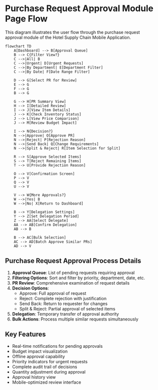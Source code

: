 # Purchase Request Approval Module Page Flow

This diagram illustrates the user flow through the purchase request approval module of the Hotel Supply Chain Mobile Application.

```mermaid
flowchart TD
    A[Dashboard] --> B[Approval Queue]
    B --> C{Filter View?}
    C -->|All| B
    C -->|Urgent| D[Urgent Requests]
    C -->|By Department| E[Department Filter]
    C -->|By Date| F[Date Range Filter]
    
    D --> G[Select PR for Review]
    E --> G
    F --> G
    B --> G
    
    G --> H[PR Summary View]
    H --> I[Detailed Review]
    I --> J[View Item Details]
    J --> K[Check Inventory Status]
    J --> L[View Price Comparison]
    J --> M[Review Budget Impact]
    
    I --> N{Decision?}
    N -->|Approve| O[Approve PR]
    N -->|Reject| P[Rejection Reason]
    N -->|Send Back| Q[Change Requirements]
    N -->|Split & Reject| R[Item Selection for Split]
    
    R --> S[Approve Selected Items]
    S --> T[Reject Remaining Items]
    T --> U[Provide Rejection Reason]
    
    O --> V[Confirmation Screen]
    P --> V
    Q --> V
    U --> V
    
    V --> W{More Approvals?}
    W -->|Yes| B
    W -->|No| X[Return to Dashboard]
    
    B --> Y[Delegation Settings]
    Y --> Z[Set Delegation Period]
    Z --> AA[Select Delegate]
    AA --> AB[Confirm Delegation]
    AB --> B
    
    B --> AC[Bulk Selection]
    AC --> AD[Batch Approve Similar PRs]
    AD --> V
```

## Purchase Request Approval Process Details

1. **Approval Queue**: List of pending requests requiring approval
2. **Filtering Options**: Sort and filter by priority, department, date, etc.
3. **PR Review**: Comprehensive examination of request details
4. **Decision Options**:
   - Approve: Full approval of request
   - Reject: Complete rejection with justification
   - Send Back: Return to requester for changes
   - Split & Reject: Partial approval of selected items
5. **Delegation**: Temporary transfer of approval authority
6. **Bulk Actions**: Process multiple similar requests simultaneously

## Key Features

- Real-time notifications for pending approvals
- Budget impact visualization
- Offline approval capability
- Priority indicators for urgent requests
- Complete audit trail of decisions
- Quantity adjustment during approval
- Approval history view
- Mobile-optimized review interface
